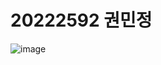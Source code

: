 # 20222592 권민정

![image](https://user-images.githubusercontent.com/112995618/195235792-63de841c-6061-4176-aff9-eaeafb56c2d7.png)
